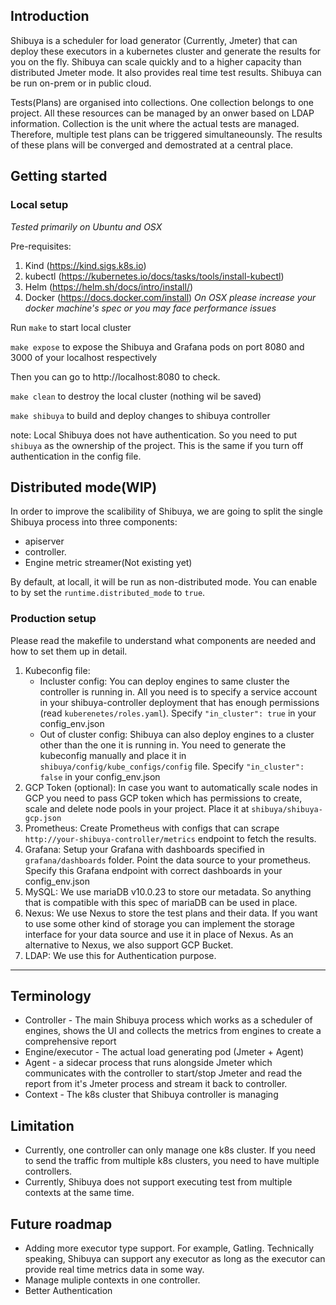 ## Introduction

Shibuya is a scheduler for load generator (Currently, Jmeter) that can deploy these executors in a kubernetes cluster and generate the results for you on the fly. Shibuya can scale quickly and to a higher capacity than distributed Jmeter mode. It also provides real time test results. Shibuya can be run on-prem or in public cloud.

Tests(Plans) are organised into collections. One collection belongs to one project. All these resources can be managed by an onwer based on LDAP information.
Collection is the unit where the actual tests are managed. Therefore, multiple test plans can be triggered simultaneounsly. The results of these plans will be converged and demostrated at a central place.


## Getting started

### Local setup

*Tested primarily on Ubuntu and OSX*

Pre-requisites:
1. Kind (https://kind.sigs.k8s.io)
2. kubectl (https://kubernetes.io/docs/tasks/tools/install-kubectl)
3. Helm (https://helm.sh/docs/intro/install/)
4. Docker (https://docs.docker.com/install) *On OSX please increase your docker machine's spec or you may face performance issues*


Run `make` to start local cluster

`make expose` to expose the Shibuya and Grafana pods on port 8080 and 3000 of your localhost respectively

Then you can go to http://localhost:8080 to check.

`make clean` to destroy the local cluster (nothing wil be saved)

`make shibuya` to build and deploy changes to shibuya controller

note: Local Shibuya does not have authentication. So you need to put `shibuya` as the ownership of the project. This is the same if you turn off authentication in the config file.

## Distributed mode(WIP)

In order to improve the scalibility of Shibuya, we are going to split the single Shibuya process into three components:

- apiserver
- controller.
- Engine metric streamer(Not existing yet)

By default, at locall, it will be run as non-distributed mode. You can enable to by set the `runtime.distributed_mode` to `true`.

### Production setup

Please read the makefile to understand what components are needed and how to set them up in detail.

1. Kubeconfig file:
   - Incluster config: You can deploy engines to same cluster the controller is running in. All you need is to specify a service account in your shibuya-controller deployment that has enough permissions (read `kuberenetes/roles.yaml`). Specify `"in_cluster": true` in your config_env.json
   - Out of cluster config: Shibuya can also deploy engines to a cluster other than the one it is running in. You need to generate the kubeconfig manually and place it in `shibuya/config/kube_configs/config` file. Specify `"in_cluster": false` in your config_env.json
2. GCP Token (optional):
   In case you want to automatically scale nodes in GCP you need to pass GCP token which has permissions to create, scale and delete node pools in your project. Place it at `shibuya/shibuya-gcp.json`
3. Prometheus:
   Create Prometheus with configs that can scrape `http://your-shibuya-controller/metrics` endpoint to fetch the results.
4. Grafana:
   Setup your Grafana with dashboards specified in `grafana/dashboards` folder. Point the data source to your prometheus. Specify this Grafana endpoint with correct dashboards in your config_env.json
5. MySQL:
   We use mariaDB v10.0.23 to store our metadata. So anything that is compatible with this spec of mariaDB can be used in place.
6. Nexus:
   We use Nexus to store the test plans and their data. If you want to use some other kind of storage you can implement the storage interface for your data source and use it in place of Nexus. As an alternative to Nexus, we also support GCP Bucket.
7. LDAP:
   We use this for Authentication purpose.

---
## Terminology
- Controller - The main Shibuya process which works as a scheduler of engines, shows the UI and collects the metrics from engines to create a comprehensive report
- Engine/executor - The actual load generating pod (Jmeter + Agent)
- Agent - a sidecar process that runs alongside Jmeter which communicates with the controller to start/stop Jmeter and read the report from it's Jmeter process and stream it back to controller.
- Context - The k8s cluster that Shibuya controller is managing

## Limitation

- Currently, one controller can only manage one k8s cluster. If you need to send the traffic from multiple k8s clusters, you need to have multiple controllers.
- Currently, Shibuya does not support executing test from multiple contexts at the same time.

## Future roadmap

- Adding more executor type support. For example, Gatling. Technically speaking, Shibuya can support any executor as long as the executor can provide real time metrics data in some way.
- Manage muliple contexts in one controller.
- Better Authentication
